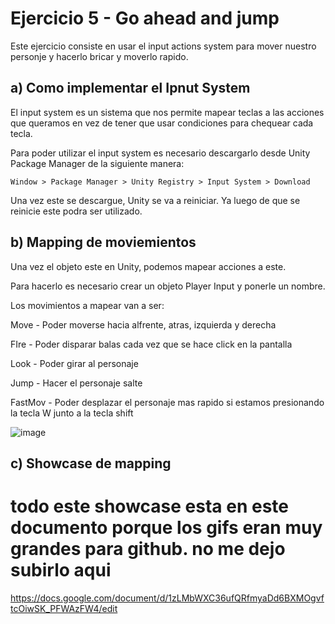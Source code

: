 # Ejercicio 5 - Go ahead and jump

Este ejercicio consiste en usar el input actions system para mover nuestro personje y hacerlo bricar y moverlo rapido.

## a) Como implementar el Ipnut System 

El input system es un sistema que nos permite mapear teclas a las acciones que queramos en vez de tener que usar condiciones para chequear cada tecla. 

Para poder utilizar el input system es necesario descargarlo desde Unity Package Manager de la siguiente manera: 

```
Window > Package Manager > Unity Registry > Input System > Download
```

Una vez este se descargue, Unity se va a reiniciar. Ya luego de que se reinicie este podra ser utilizado. 

## b) Mapping de moviemientos

Una vez el objeto este en Unity, podemos mapear acciones a este. 

Para hacerlo es necesario crear un objeto Player Input y ponerle un nombre.

Los movimientos a mapear van a ser:

Move - Poder moverse hacia alfrente, atras, izquierda y derecha

FIre - Poder disparar balas cada vez que se hace click en la pantalla

Look - Poder girar al personaje 

Jump - Hacer el personaje salte

FastMov - Poder desplazar el personaje mas rapido si estamos presionando la tecla W junto a la tecla shift

![image](https://github.com/nekotletta/ccom4995/assets/99048617/d476bb24-383d-4aba-9fa9-6d8259abb910)


## c) Showcase de mapping 

# todo este showcase esta en este documento porque los gifs eran muy grandes para github. no me dejo subirlo aqui 

https://docs.google.com/document/d/1zLMbWXC36ufQRfmyaDd6BXMOgvftcOiwSK_PFWAzFW4/edit

